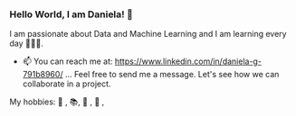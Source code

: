 ### Hello World, I am Daniela! 👋 

I am passionate about Data and Machine Learning and I am learning every day 👩🏻‍💻.  

- 📫 You can reach me at: https://www.linkedin.com/in/daniela-g-791b8960/ ...
Feel free to send me a message.  Let's see how we can collaborate in a project.

My hobbies: 🎾 , 📚,  🥾 , 🎹 ,

<!--
**danisha20/danisha20** is a ✨ _special_ ✨ repository because its `README.md` (this file) appears on your GitHub profile.

Here are some ideas to get you started:

- 🔭 I’m currently working on ...
- 🌱 I’m currently learning ...
- 👯 I’m looking to collaborate on ...
- 🤔 I’m looking for help with ...
- 💬 Ask me about ...
- 📫 How to reach me: ...
- 😄 Pronouns: ...
- ⚡ Fun fact: ...
-->
